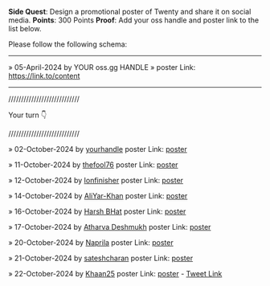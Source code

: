 **Side Quest**: Design a promotional poster of Twenty and share it on social media.
**Points**: 300 Points
**Proof**: Add your oss handle and poster link to the list below.

Please follow the following schema:

---

» 05-April-2024 by YOUR oss.gg HANDLE » poster Link: https://link.to/content

---

////////////////////////////

Your turn 👇

////////////////////////////

» 02-October-2024 by [yourhandle](https://oss.gg/yourhandle) poster Link: [poster](https://twenty.com/)

» 11-October-2024 by [thefool76](https://oss.gg/thefool76) poster Link: [poster](https://drive.google.com/file/d/1cIC1eitvY6zKVTXKq2LnVrS_2Ho9H8-P/view?usp=sharing)

» 12-October-2024 by [Ionfinisher](https://oss.gg/Ionfinisher) poster Link: [poster](https://x.com/ion_finisher/status/1845168965963628802)

» 14-October-2024 by [AliYar-Khan](https://oss.gg/AliYar-Khan) poster Link: [poster](https://x.com/Mr_Programmer14/status/1845888855183884352)

» 16-October-2024 by [Harsh BHat](https://oss.gg/harshsbhat) poster Link: [poster](https://x.com/HarshBhatX/status/1846233330435477531)

» 17-October-2024 by [Atharva Deshmukh](https://oss.gg/Atharva-3000) poster Link: [poster](https://x.com/0x_atharva/status/1846915861191577697)

» 20-October-2024 by [Naprila](https://oss.gg/Naprila) poster Link: [poster](https://x.com/mkprasad_821/status/1848037527921254625)

» 21-October-2024 by [sateshcharan](https://oss.gg/sateshcharan) poster Link: [poster](https://x.com/sateshcharans/status/1848358958970396727)

» 22-October-2024 by [Khaan25](https://oss.gg/Khaan25) poster Link: [poster](https://drive.google.com/file/d/1IFtzwzKa0C_hT9cL4o3ChsKwVNRP33G_/view?usp=sharing) - [Tweet Link](https://x.com/zia_webdev/status/1848764487081619470)